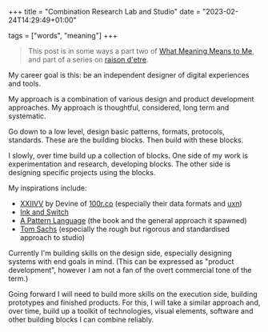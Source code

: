 +++
title = "Combination Research Lab and Studio"
date = "2023-02-24T14:29:49+01:00"

tags = ["words", "meaning"]
+++

> This post is in some ways a part two of [What Meaning Means to Me](/blog/2023/02/what-meaning-means-to-me/), and part of
a series on [raison d'etre](/tags/meaning/).

My career goal is this: be an independent designer of digital experiences and tools.

My approach is a combination of various design and product development approaches. My approach is thoughtful, considered, long term and systematic.

Go down to a low level, design basic patterns, formats, protocols, standards. These are the building blocks. Then build with these blocks.

I slowly, over time build up a collection of blocks. One side of my work is experimentation and research, developing blocks. The other side is designing specific projects using the blocks.

My inspirations include:
- [XXIIVV](https://xxiivv.com) by Devine of [100r.co](https://100r.co) (especially their data formats and [uxn](https://wiki.xxiivv.com/site/uxn.html))
- [Ink and Switch](https://www.inkandswitch.com)
- [A Pattern Language](https://en.wikipedia.org/wiki/A_Pattern_Language) (the book and the general approach it spawned)
- [Tom Sachs](https://www.tomsachs.com) (especially the rough but rigorous and standardised approach to studio)


Currently I'm building skills on the design side, especially designing systems with end goals in mind. (This can be expressed as "product development", however I am not a fan of the overt commercial tone of the term.)

Going forward I will need to build more skills on the execution side, building prototypes and finished products.
For this, I will take a similar approach and, over time, build up a toolkit of technologies, visual elements, software and other building blocks I can combine reliably.
